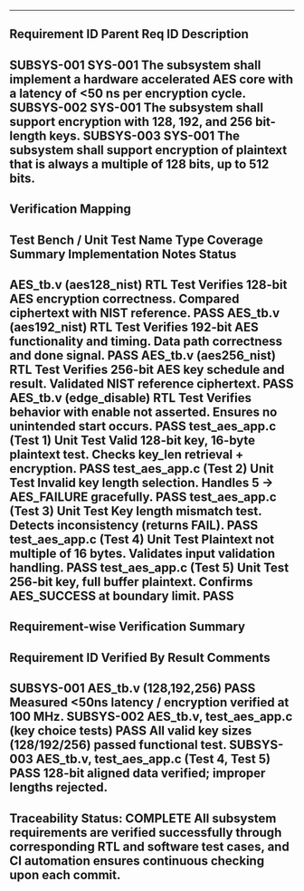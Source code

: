 ---------------------------------------------------------------------------------------------------------------------------------
Requirement ID    Parent Req ID    Description
---------------------------------------------------------------------------------------------------------------------------------
SUBSYS-001        SYS-001          The subsystem shall implement a hardware accelerated AES core with a latency of <50 ns per encryption cycle.
SUBSYS-002        SYS-001          The subsystem shall support encryption with 128, 192, and 256 bit-length keys.
SUBSYS-003        SYS-001          The subsystem shall support encryption of plaintext that is always a multiple of 128 bits, up to 512 bits.
---------------------------------------------------------------------------------------------------------------------------------
Verification Mapping
---------------------------------------------------------------------------------------------------------------------------------
Test Bench / Unit Test Name        Type            Coverage Summary                                Implementation Notes                    Status
---------------------------------------------------------------------------------------------------------------------------------
AES_tb.v (aes128_nist)             RTL Test        Verifies 128-bit AES encryption correctness.    Compared ciphertext with NIST reference. PASS
AES_tb.v (aes192_nist)             RTL Test        Verifies 192-bit AES functionality and timing.  Data path correctness and done signal.  PASS
AES_tb.v (aes256_nist)             RTL Test        Verifies 256-bit AES key schedule and result.   Validated NIST reference ciphertext.    PASS
AES_tb.v (edge_disable)            RTL Test        Verifies behavior with enable not asserted.     Ensures no unintended start occurs.     PASS
test_aes_app.c (Test 1)            Unit Test       Valid 128-bit key, 16-byte plaintext test.      Checks key_len retrieval + encryption.  PASS
test_aes_app.c (Test 2)            Unit Test       Invalid key length selection.                   Handles 5 -> AES_FAILURE gracefully.    PASS
test_aes_app.c (Test 3)            Unit Test       Key length mismatch test.                       Detects inconsistency (returns FAIL).   PASS
test_aes_app.c (Test 4)            Unit Test       Plaintext not multiple of 16 bytes.             Validates input validation handling.    PASS
test_aes_app.c (Test 5)            Unit Test       256-bit key, full buffer plaintext.             Confirms AES_SUCCESS at boundary limit. PASS
---------------------------------------------------------------------------------------------------------------------------------
Requirement-wise Verification Summary
---------------------------------------------------------------------------------------------------------------------------------
Requirement ID    Verified By                                   Result   Comments
---------------------------------------------------------------------------------------------------------------------------------
SUBSYS-001        AES_tb.v (128,192,256)                        PASS     Measured <50ns latency / encryption verified at 100 MHz.
SUBSYS-002        AES_tb.v, test_aes_app.c (key choice tests)   PASS     All valid key sizes (128/192/256) passed functional test.
SUBSYS-003        AES_tb.v, test_aes_app.c (Test 4, Test 5)     PASS     128-bit aligned data verified; improper lengths rejected.
---------------------------------------------------------------------------------------------------------------------------------

Traceability Status: COMPLETE
All subsystem requirements are verified successfully through corresponding RTL and software test cases,
and CI automation ensures continuous checking upon each commit.
---------------------------------------------------------------------------------------------------------------------------------
